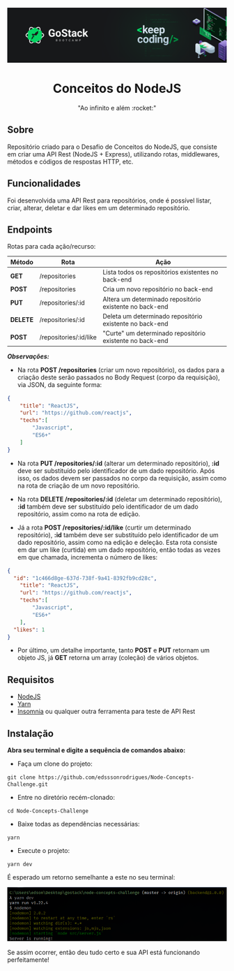 ![Logo GoStack 12](./public_img/banner.png)
<h1 align="center">
 Conceitos do NodeJS
</h1>

<div align="center">
 "Ao infinito e além :rocket:"
</div>

## Sobre

Repositório criado para o Desafio de Conceitos do NodeJS, que consiste em criar uma API Rest (NodeJS + Express), utilizando rotas, middlewares, métodos e códigos de respostas HTTP, etc.

## Funcionalidades

Foi desenvolvida uma API Rest para repositórios, onde é possível listar, criar, alterar, deletar e dar likes em um determinado repositório.

## Endpoints

Rotas para cada ação/recurso:

| Método     | Rota                   | Ação                                                     |
| ------     | ---------------------- | -------------------------------------------------------- |
| **GET**    | /repositories          | Lista todos os repositórios existentes no back-end       |
| **POST**   | /repositories          | Cria um novo repositório no back-end                     |
| **PUT**    | /repositories/:id      | Altera um determinado repositório existente no back-end  |
| **DELETE** | /repositories/:id      | Deleta um determinado repositório existente no back-end  |
| **POST**   | /repositories/:id/like | "Curte" um determinado repositório existente no back-end |

**_Observações:_**
- Na rota **POST /repositories** (criar um novo repositório), os dados para a criação deste serão passados no Body Request (corpo da requisição), via JSON, da seguinte forma:
```json
{
	"title": "ReactJS",
	"url": "https://github.com/reactjs",
	"techs":[
		"Javascript",
		"ES6+"
	]
}
```
- Na rota **PUT /repositories/:id** (alterar um determinado repositório), **:id** deve ser substituído pelo identificador de um dado repositório. Após isso, os dados devem ser passados no corpo da requisição, assim como na rota de criação de um novo repositório.

- Na rota **DELETE /repositories/:id** (deletar um determinado repositório), **:id** também deve ser substituído pelo identificador de um dado repositório, assim como na rota de edição.

- Já a rota **POST /repositories/:id/like** (curtir um determinado repositório), **:id** também deve ser substituído pelo identificador de um dado repositório, assim como na edição e deleção. Esta rota consiste em dar um like (curtida) em um dado repositório, então todas as vezes em que chamada, incrementa o número de likes:
```json
{
  "id": "1c466d8ge-637d-738f-9a41-8392fb9cd28c",
	"title": "ReactJS",
	"url": "https://github.com/reactjs",
	"techs":[
		"Javascript",
		"ES6+"
	],
  "likes": 1
}
```

- Por último, um detalhe importante, tanto **POST** e **PUT** retornam um objeto JS, já **GET** retorna um array (coleção) de vários objetos.

## Requisitos

- [NodeJS](https://nodejs.org/en/)
- [Yarn](https://yarnpkg.com/)
- [Insomnia](https://insomnia.rest/download/) ou qualquer outra ferramenta para teste de API Rest

## Instalação

**Abra seu terminal e digite a sequência de comandos abaixo:**

- Faça um clone do projeto:
```
git clone https://github.com/edsssonrodrigues/Node-Concepts-Challenge.git
```

- Entre no diretório recém-clonado:
```
cd Node-Concepts-Challenge
```

- Baixe todas as dependências necessárias:
```
yarn
```

- Execute o projeto:
```
yarn dev
```

É esperado um retorno semelhante a este no seu terminal:

![API em execução](./public_img/api.PNG)



Se assim ocorrer, então deu tudo certo e sua API está funcionando perfeitamente! 
